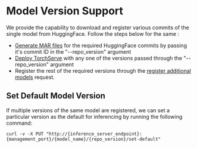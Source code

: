 # Model Version Support
We provide the capability to download and register various commits of the single model from HuggingFace. Follow the steps below for the same :

- [Generate MAR files](generating_mar.md) for the required HuggingFace commits by passing it's commit ID in the "--repo_version" argument
- [Deploy TorchServe](inference_server.md) with any one of the versions passed through the "--repo_version" argument
- Register the rest of the required versions through the [register additional models](management_requests.md#register-additional-models) request.

## Set Default Model Version
If multiple versions of the same model are registered, we can set a particular version as the default for inferencing by running the following command:
```
curl -v -X PUT "http://{inference_server_endpoint}:{management_port}/{model_name}/{repo_version}/set-default"
```
